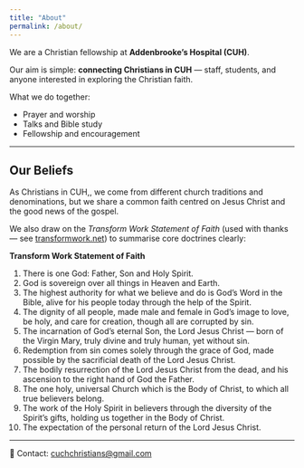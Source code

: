 ```yaml
---
title: "About"
permalink: /about/
---
```


We are a Christian fellowship at **Addenbrooke’s Hospital (CUH)**.  

Our aim is simple: **connecting Christians in CUH** — staff, students, and anyone interested in exploring the Christian faith.

What we do together:
- Prayer and worship  
- Talks and Bible study  
- Fellowship and encouragement  

---

## Our Beliefs

As Christians in CUH,, we come from different church traditions and denominations, but we share a common faith centred on Jesus Christ and the good news of the gospel.  
  
We also draw on the *Transform Work Statement of Faith* (used with thanks — see [transformwork.net](https://www.transformwork.net/)) to summarise core doctrines clearly:

<div class="statement-faith">

<strong>Transform Work Statement of Faith</strong>

<ol>
  <li>There is one God: Father, Son and Holy Spirit.</li>
  <li>God is sovereign over all things in Heaven and Earth.</li>
  <li>The highest authority for what we believe and do is God’s Word in the Bible, alive for his people today through the help of the Spirit.</li>
  <li>The dignity of all people, made male and female in God’s image to love, be holy, and care for creation, though all are corrupted by sin.</li>
  <li>The incarnation of God’s eternal Son, the Lord Jesus Christ — born of the Virgin Mary, truly divine and truly human, yet without sin.</li>
  <li>Redemption from sin comes solely through the grace of God, made possible by the sacrificial death of the Lord Jesus Christ.</li>
  <li>The bodily resurrection of the Lord Jesus Christ from the dead, and his ascension to the right hand of God the Father.</li>
  <li>The one holy, universal Church which is the Body of Christ, to which all true believers belong.</li>
  <li>The work of the Holy Spirit in believers through the diversity of the Spirit’s gifts, holding us together in the Body of Christ.</li>
  <li>The expectation of the personal return of the Lord Jesus Christ.</li>
</ol>

</div>

---



📧 Contact: <cuchchristians@gmail.com>  
